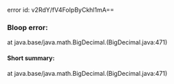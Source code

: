 error id: v2RdY/fV4FoIpByCkhl1mA==
### Bloop error:

at java.base/java.math.BigDecimal.<init>(BigDecimal.java:471)
#### Short summary: 

at java.base/java.math.BigDecimal.<init>(BigDecimal.java:471)